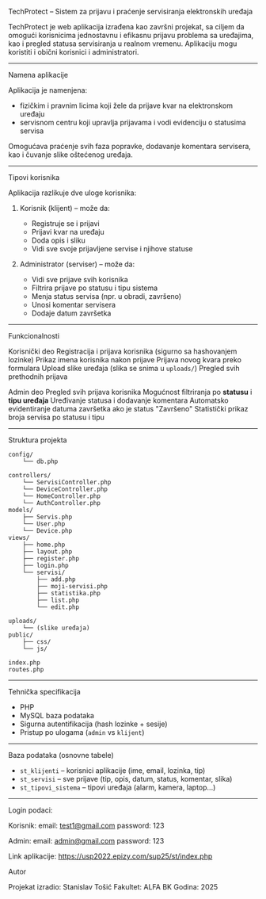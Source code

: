 
TechProtect – Sistem za prijavu i praćenje servisiranja elektronskih uređaja

TechProtect je web aplikacija izrađena kao završni projekat, sa ciljem da omogući korisnicima jednostavnu i efikasnu prijavu problema sa uređajima, kao i pregled statusa servisiranja u realnom vremenu. Aplikaciju mogu koristiti i obični korisnici i administratori.

---

Namena aplikacije

Aplikacija je namenjena:

- fizičkim i pravnim licima koji žele da prijave kvar na elektronskom uređaju
- servisnom centru koji upravlja prijavama i vodi evidenciju o statusima servisa

Omogućava praćenje svih faza popravke, dodavanje komentara servisera, kao i čuvanje slike oštećenog uređaja.

---

Tipovi korisnika

Aplikacija razlikuje dve uloge korisnika:

1. Korisnik (klijent) – može da:
   - Registruje se i prijavi
   - Prijavi kvar na uređaju
   - Doda opis i sliku
   - Vidi sve svoje prijavljene servise i njihove statuse

2. Administrator (serviser) – može da:
   - Vidi sve prijave svih korisnika
   - Filtrira prijave po statusu i tipu sistema
   - Menja status servisa (npr. u obradi, završeno)
   - Unosi komentar servisera
   - Dodaje datum završetka

---

Funkcionalnosti

Korisnički deo
 Registracija i prijava korisnika (sigurno sa hashovanjem lozinke)
 Prikaz imena korisnika nakon prijave
 Prijava novog kvara preko formulara
 Upload slike uređaja (slika se snima u `uploads/`)
 Pregled svih prethodnih prijava

Admin deo
 Pregled svih prijava korisnika
 Mogućnost filtriranja po **statusu** i **tipu uređaja**
 Uređivanje statusa i dodavanje komentara
 Automatsko evidentiranje datuma završetka ako je status "Završeno"
 Statistički prikaz broja servisa po statusu i tipu

---

Struktura projekta

```
config/
    └── db.php

controllers/
    └── ServisiController.php
    └── DeviceController.php
    └── HomeController.php
    └── AuthController.php
models/
    ├── Servis.php
    └── User.php 
    └── Device.php
views/
    ├── home.php
    ├── layout.php
    ├── register.php
    ├── login.php
    └── servisi/
        ├── add.php
        ├── moji-servisi.php
        ├── statistika.php
        ├── list.php
        └── edit.php

uploads/
    └── (slike uređaja)
public/
    ├── css/
    └── js/

index.php
routes.php

```

---

Tehnička specifikacija

- PHP 
- MySQL baza podataka
- Sigurna autentifikacija (hash lozinke + sesije)
- Pristup po ulogama (`admin` vs `klijent`)

---

Baza podataka (osnovne tabele)

- `st_klijenti` – korisnici aplikacije (ime, email, lozinka, tip)
- `st_servisi` – sve prijave (tip, opis, datum, status, komentar, slika)
- `st_tipovi_sistema` – tipovi uređaja (alarm, kamera, laptop...)

---
Login podaci:

Korisnik: 
email: test1@gmail.com
password: 123

Admin:
email: admin@gmail.com
password: 123

Link aplikacije: https://usp2022.epizy.com/sup25/st/index.php

Autor

Projekat izradio: Stanislav Tošić
Fakultet: ALFA BK
Godina: 2025
